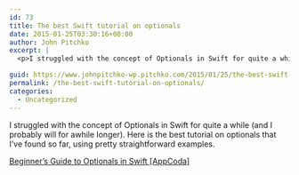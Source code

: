 ```yaml
---
id: 73
title: The best Swift tutorial on optionals
date: 2015-01-25T03:30:16+00:00
author: John Pitchko
excerpt: |
  <p>I struggled with the concept of Optionals in Swift for quite a while (and I probably will for awhile longer). Here is the best tutorial on optionals that I’ve found so far, using pretty straightforward examples.</p>

guid: https://www.johnpitchko-wp.pitchko.com/2015/01/25/the-best-swift-tutorial-on-optionals/
permalink: /the-best-swift-tutorial-on-optionals/
categories:
  - Uncategorized
---
```

<p>I struggled with the concept of Optionals in Swift for quite a while (and I probably will for awhile longer). Here is the best tutorial on optionals that I’ve found so far, using pretty straightforward examples.</p>

<p><a href="http://www.appcoda.com/beginners-guide-optionals-swift/">Beginner’s Guide to Optionals in Swift [AppCoda]</a></p>
